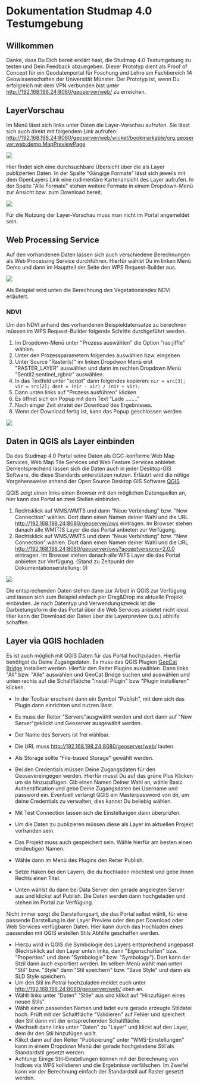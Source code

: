 # Dokumentation Studmap 4.0 Testumgebung

## Willkommen

Danke, dass Du Dich bereit erklärt hast, die Studmap 4.0 Testumgebung zu testen und Dein Feedback abzuegeben.
Dieser Prototyp dient als Proof of Concept für ein Geodatenportal für Foschung und Lehre am Fachbereich 14 Geowissenschaften der Universität Münster.
Der Prototyp ist, wenn Du erfolgreich mit dem VPN verbunden bist unter http://192.168.198.24:8080/geoserver/web/ zu erreichen.

## LayerVorschau

Im Menü lässt sich links unter Daten die Layer-Vorschau aufrufen. Sie lässt sich auch direkt mit folgendem Link aufrufen: http://192.168.198.24:8080/geoserver/web/wicket/bookmarkable/org.geoserver.web.demo.MapPreviewPage

![](https://github.com/Studmap-4-0/Dokumentation/blob/main/1.png)

Hier findet sich eine durchsuchbare Übersicht über die als Layer publizierten Daten. 
In der Spalte "Gängige Formate" lässt sich jeweils mit dem OpenLayers Link eine rudimentäre Kartenansicht des Layer aufrufen. In der Spalte "Alle Formate" stehen weitere Formate in einem Dropdown-Menü zur Ansicht bzw. zum Download bereit.

![](https://github.com/Studmap-4-0/Dokumentation/blob/main/2.png)

Für die Nutzung der Layer-Vorschau muss man nicht im Portal angemeldet sein.

## Web Processing Service

Auf den vorhandenen Daten lassen sich auch verschiedene Berechnungen als Web Processing Service durchführen.
Hierfür wählst Du im linken Menü Demo und dann im Hauptteil der Seite den WPS Request-Builder aus.

![](https://github.com/Studmap-4-0/Dokumentation/blob/main/3.png)


Als Beispiel wird unten die Berechnung des Vegetationsindex NDVI erläutert.
### NDVI

Um den NDVI anhand des vorhandenen Beispieldatensatze zu berechnen müssen im WPS Request-Builder folgende Schritte durchgeführt werden.

1. Im Dropdown-Menü unter "Prozess auswählen" die Option "ras:jiffle" wählen.
2. Unter den Prozessparametern folgendes auswählen bzw. eingeben
3. Unter Source "Raster(s)" im linken Dropdwon Menü erst "RASTER_LAYER" auswählen und dann im rechten Dropdown Menü "Sentil2:sentinel_rgbnir" auswählen.
4. In das Textfeld unter "script" dann folgendes kopieren: `nir = src[3]; vir = src[2]; dest = (nir - vir) / (nir + vir);`
5. Dann unten links auf "Prozess ausführen" klicken
6. Es öffnet sich ein Popup mit dem Text "Lade ........"
7. Nach einger Zeit stratet der Download des Ergebnisses.
8. Wenn der Download fertig ist, kann das Popup geschlossen werden

![](https://github.com/Studmap-4-0/Dokumentation/blob/main/4.png)


## Daten in QGIS als Layer einbinden

Da das Studmap 4.0 Portal seine Daten als OGC-konforme Web Map Services, Web Map Tile Services und Web Feature Services anbietet. Dementsprechend lassen sich die Daten auch in jeder Desktop-GIS Software, die diese Standards unterstützen nutzen. Erläutrt wird die nötige Vorgehensweise anhand der Open Source Desktop GIS Software [QGIS](https://qgis.org/de/site/forusers/download.html)

QGIS zeigt einen links einen Browser mit den möglichen Datenquellen an, hier kann das Portal an zwei Stellen einbinden.

1. Rechtsklick auf WMS/WMTS und dann "Neue Verbindung" bzw. "New Connection" wählen. Dort dann einen Namen deiner Wahl und die URL http://192.168.198.24:8080/geoserver/ows eintragen. Im Browser stehen danach alle WM(T)S Layer die das Portal anbieten zur Verfügung.
2. Rechtsklick auf WMS/WMTS und dann "Neue Verbindung" bzw. "New Connection" wählen. Dort dann einen Namen deiner Wahl und die URL http://192.168.198.24:8080/geoserver/ows?acceptversions=2.0.0 eintragen. Im Browser stehen danach alle WFS Layer die das Portal anbieten zur Verfügung. (Stand zu Zeitpunkt der Dokumentationserstellung: 0)

![](https://github.com/Studmap-4-0/Dokumentation/blob/main/5.png)

Die entsprechenden Daten stehen dann zur Arbeit in QGIS zur Verfügung und lassen sich zum Beispiel einfach per Drag&Drop ins aktuelle Projekt einbinden.
Je nach Datentyp und Verwendungszweck ist die Darbietungsform die das Portal über die Web Services anbietet nicht ideal. Hier kann der Download der Daten über die Layerpreview (s.o.) abhilfe schaffen.

## Layer via QGIS hochladen

Es ist auch möglich mit QGIS Daten für das Portal hochzuladen. Hierfür benötigst du Deine Zugangsdaten.
Es muss das QGIS Plugion [GeoCat Bridge](https://geocat.github.io/qgis-bridge-plugin/latest/index.html) installiert werden.
Hierfür den Reiter Plugins auswählen. Dann links "All" bzw. "Alle" auswählen und GeoCat Bridge suchen und auswählen und unten rechts auf die Schaltfläöche "Install Plugin" bzw "Plugin installieren" klicken.

- In der Toolbar erscheint dann ein Symbol "Publish", mit dem sich das Plugin dann einrichten und nutzen lässt.
- Es muss der Reiter "Servers"ausgwählt werden und dort dann auf "New Server"geklickt und Geoserver ausgewählt werden.
- Der Name des Servers ist frei wählbar.
- Die URL muss http://192.168.198.24:8080/geoserver/web/ lauten.
- Als Storage sollte "File-based Storage" gewählt werden.
- Bei den Credentials müssen Deine Zugangsdaten für den Geosevereingegen werden. Hierfür musst Du auf das grüne Plus Klicken um sie hinzuzufügen. Gib einen Namen Deiner Wahl an, wähle Basic Authentification und gebe Deine Zugangsdaten bei Username und password ein. Eventuell verlangt QGIS ein Masterpassword von dir, um deine Credentials zu verwalten, dies kannst Du beliebig wählen.
- Mit Test Connection lassen sich die Einstellungen dann überprüfen.

- Um die Daten zu publizieren müssen diese als Layer im aktuellen Projekt vorhanden sein.
- Das Projekt muss auch gespeichert sein. Wähle hierfür am besten einen eindeutigen Namen.
- Wähle dann im Menü des Plugins den Reiter Publish.
- Setze Haken bei den Layern, die du hochladen möchtest und gebe ihnen Rechts einen Titel.
- Unten wählst du dann bei Data Server den gerade angelegten Server aus und klickst auf Publish. Die Daten werden dann hochgeladen und stehen im Portal zur Verfügung.

Nicht immer sorgt die Darstellungsart, die das Portal selbst wählt, für eine passende Darstellung in der Layer Preview oder den per Download oder Web Services verfügbaren Daten.
Hier kann durch das Hochladen eines passenden mit QGIS erstellen Stils Abhilfe geschaffen werden. 
- Hierzu wird in QGIS die Symbologie des Layers entsprechend angepasst (Rechtsklick auf den Layer unten links, dann "Eigenschaften" bzw. "Properties" und dann "Symbologie" bzw. "Symbology"). Dort kann der Stzil dann auch exportiert werden. Im selben Menü wählt man unten "Stil" bzw. "Style" dann "Stil speichern" bzw. "Save Style" und dann als SLD Style speichern.
- Um den Stil im Potral hochzuladen meldet euch unter http://192.168.198.24:8080/geoserver/web/ oben an.
- Wählt links unter "Daten" "Stile" aus und klikct auf "Hinzufügen eines neuen Stils".
- Wählt einen passenden Namen und ladet eure gerade erzeugte Stildatei hoch.
  Prüft mit der Schaltfläche "Validieren" auf Fehler und speichert den Stil dann mit der entsprechenden Schaltfläche.
- Wechselt dann links unter "Daten" zu "Layer" und klickt auf den Layer, dem ihr den Stil hinzufügen wollt.
- Klikct dann auf den Reiter "Publizierung" unter "WMS-Einstellungen" kann in einem Dropdown Menü der gerade hochgeladene Stil als Standardstil gesetzt werden.
- Achtung: Einige Stil-Einstellungen können mit der Berechnung von Indices via WPS kollidieren und die Ergebnisse verfälschen. Im Zweifel kann vor der Berechnung einfach der Standardstil auf Raster gesetzt werden.
